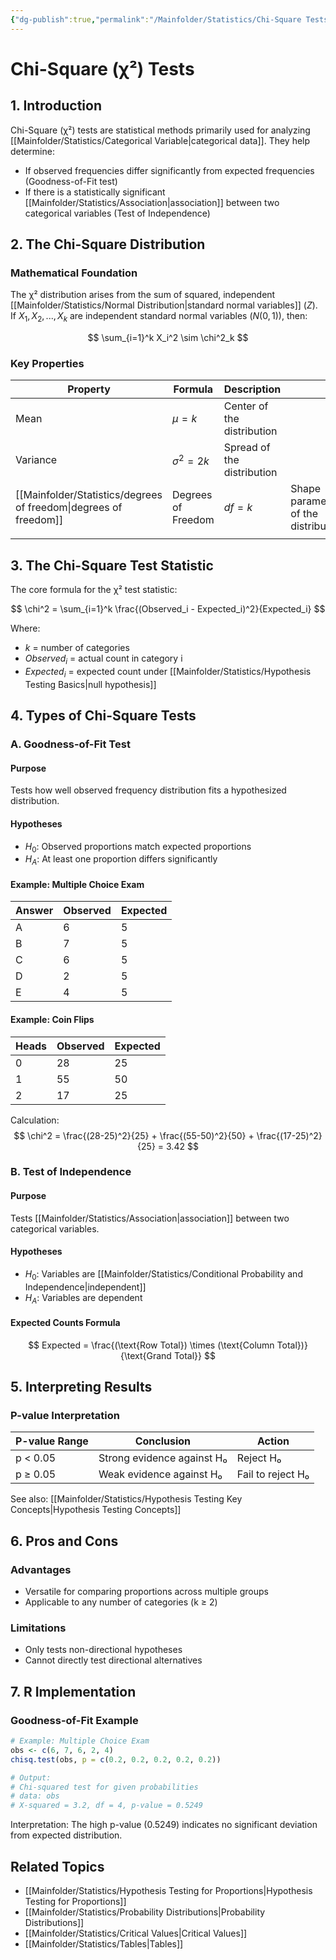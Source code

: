 ```yaml
---
{"dg-publish":true,"permalink":"/Mainfolder/Statistics/Chi-Square Tests/"}
---
```



# Chi-Square (χ²) Tests

## 1. Introduction

Chi-Square (χ²) tests are statistical methods primarily used for analyzing [[Mainfolder/Statistics/Categorical Variable\|categorical data]]. They help determine:

- If observed frequencies differ significantly from expected frequencies (Goodness-of-Fit test)
- If there is a statistically significant [[Mainfolder/Statistics/Association\|association]] between two categorical variables (Test of Independence)

## 2. The Chi-Square Distribution

### Mathematical Foundation
The χ² distribution arises from the sum of squared, independent [[Mainfolder/Statistics/Normal Distribution\|standard normal variables]] ($Z$). If $X_1, X_2, ..., X_k$ are independent standard normal variables ($N(0, 1)$), then:

$$
\sum_{i=1}^k X_i^2 \sim \chi^2_k
$$

### Key Properties
| Property               | Formula            | Description                |                                     |
| ---------------------- | ------------------ | -------------------------- | ----------------------------------- |
| Mean                   | $\mu = k$          | Center of the distribution |                                     |
| Variance               | $\sigma^2 = 2k$    | Spread of the distribution |                                     |
| [[Mainfolder/Statistics/degrees of freedom\|degrees of freedom]] | Degrees of Freedom | $df = k$                   | Shape parameter of the distribution |
|                        |                    |                            |                                     |

## 3. The Chi-Square Test Statistic

The core formula for the χ² test statistic:

$$
\chi^2 = \sum_{i=1}^k \frac{(Observed_i - Expected_i)^2}{Expected_i}
$$

Where:
- $k$ = number of categories
- $Observed_i$ = actual count in category i
- $Expected_i$ = expected count under [[Mainfolder/Statistics/Hypothesis Testing Basics\|null hypothesis]]

## 4. Types of Chi-Square Tests

### A. Goodness-of-Fit Test

#### Purpose
Tests how well observed frequency distribution fits a hypothesized distribution.

#### Hypotheses
- $H_0$: Observed proportions match expected proportions
- $H_A$: At least one proportion differs significantly

#### Example: Multiple Choice Exam
| Answer | Observed | Expected |
|--------|----------|----------|
| A | 6 | 5 |
| B | 7 | 5 |
| C | 6 | 5 |
| D | 2 | 5 |
| E | 4 | 5 |

#### Example: Coin Flips
| Heads | Observed | Expected |
|-------|----------|----------|
| 0 | 28 | 25 |
| 1 | 55 | 50 |
| 2 | 17 | 25 |

Calculation:
$$
\chi^2 = \frac{(28-25)^2}{25} + \frac{(55-50)^2}{50} + \frac{(17-25)^2}{25} = 3.42
$$

### B. Test of Independence

#### Purpose
Tests [[Mainfolder/Statistics/Association\|association]] between two categorical variables.

#### Hypotheses
- $H_0$: Variables are [[Mainfolder/Statistics/Conditional Probability and Independence\|independent]]
- $H_A$: Variables are dependent

#### Expected Counts Formula
$$
Expected = \frac{(\text{Row Total}) \times (\text{Column Total})}{\text{Grand Total}}
$$

## 5. Interpreting Results

### P-value Interpretation
| P-value Range | Conclusion | Action |
|---------------|------------|--------|
| p < 0.05 | Strong evidence against H₀ | Reject H₀ |
| p ≥ 0.05 | Weak evidence against H₀ | Fail to reject H₀ |

See also: [[Mainfolder/Statistics/Hypothesis Testing Key Concepts\|Hypothesis Testing Concepts]]

## 6. Pros and Cons

### Advantages
- Versatile for comparing proportions across multiple groups
- Applicable to any number of categories (k ≥ 2)

### Limitations
- Only tests non-directional hypotheses
- Cannot directly test directional alternatives

## 7. R Implementation

### Goodness-of-Fit Example
```R
# Example: Multiple Choice Exam
obs <- c(6, 7, 6, 2, 4)
chisq.test(obs, p = c(0.2, 0.2, 0.2, 0.2, 0.2))

# Output:
# Chi-squared test for given probabilities
# data: obs
# X-squared = 3.2, df = 4, p-value = 0.5249
```

Interpretation: The high p-value (0.5249) indicates no significant deviation from expected distribution.

## Related Topics
- [[Mainfolder/Statistics/Hypothesis Testing for Proportions\|Hypothesis Testing for Proportions]]
- [[Mainfolder/Statistics/Probability Distributions\|Probability Distributions]]
- [[Mainfolder/Statistics/Critical Values\|Critical Values]]
- [[Mainfolder/Statistics/Tables\|Tables]] 